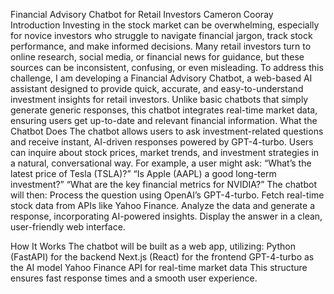 Financial Advisory Chatbot for Retail Investors
Cameron Cooray
Introduction
Investing in the stock market can be overwhelming, especially for novice investors who struggle to navigate financial jargon, track stock performance, and make informed decisions. Many retail investors turn to online research, social media, or financial news for guidance, but these sources can be inconsistent, confusing, or even misleading.
To address this challenge, I am developing a Financial Advisory Chatbot, a web-based AI assistant designed to provide quick, accurate, and easy-to-understand investment insights for retail investors. Unlike basic chatbots that simply generate generic responses, this chatbot integrates real-time market data, ensuring users get up-to-date and relevant financial information.
What the Chatbot Does
The chatbot allows users to ask investment-related questions and receive instant, AI-driven responses powered by GPT-4-turbo. Users can inquire about stock prices, market trends, and investment strategies in a natural, conversational way.
For example, a user might ask:
“What’s the latest price of Tesla (TSLA)?”
“Is Apple (AAPL) a good long-term investment?”
“What are the key financial metrics for NVIDIA?”
The chatbot will then:
Process the question using OpenAI’s GPT-4-turbo.
Fetch real-time stock data from APIs like Yahoo Finance.
Analyze the data and generate a response, incorporating AI-powered insights.
Display the answer in a clean, user-friendly web interface.


How It Works
The chatbot will be built as a web app, utilizing:
Python (FastAPI) for the backend
Next.js (React) for the frontend
GPT-4-turbo as the AI model
Yahoo Finance API for real-time market data
This structure ensures fast response times and a smooth user experience.
